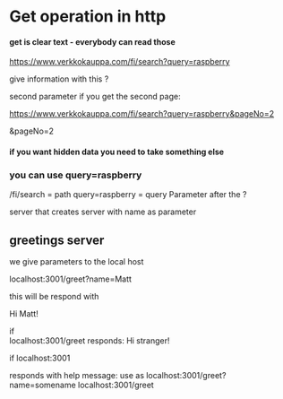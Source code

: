 # Get operation in http

#### get is clear text - everybody can read those

https://www.verkkokauppa.com/fi/search?query=raspberry

give information with this ?

second parameter if you get the second page:

https://www.verkkokauppa.com/fi/search?query=raspberry&pageNo=2

&pageNo=2

#### if you want hidden data you need to take something else

### you can use query=raspberry

/fi/search = path
query=raspberry = query Parameter after the ?

server that creates server with name as parameter

## greetings server

we give parameters to the local host

localhost:3001/greet?name=Matt

this will be respond with

Hi Matt!

if  
localhost:3001/greet
responds: Hi stranger!

if
localhost:3001

responds with help message: use as localhost:3001/greet?name=somename
localhost:3001/greet
